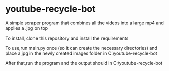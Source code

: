 # youtube-recycle-bot

A simple scraper program that combines all the videos into a large mp4 and applies a .jpg on top

To install, clone this repository and install the requirements

To use,run main.py once (so it can create the necessary directories) and place a jpg in the newly created images folder in C:\youtube-recycle-bot

After that,run the program and the output should in C:\youtube-recycle-bot
